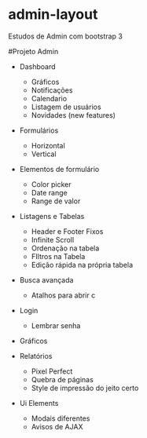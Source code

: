 admin-layout
============

Estudos de Admin com bootstrap 3


#Projeto Admin
- Dashboard
	- Gráficos
	- Notificações
	- Calendario
	- Listagem de usuários
	- Novidades (new features)

- Formulários
	- Horizontal
	- Vertical

- Elementos de formulário
	- Color picker
	- Date range
	- Range de valor

- Listagens e Tabelas
	- Header e Footer Fixos
	- Infinite Scroll
	- Ordenação na tabela
	- FIltros na Tabela
	- Edição rápida na própria tabela

- Busca avançada
	- Atalhos para abrir c

- Login
	- Lembrar senha

- Gráficos

- Relatórios
	- Pixel Perfect
	- Quebra de páginas
	- Style de impressão do jeito certo

- Ui Elements
	- Modais diferentes
	- Avisos de AJAX

